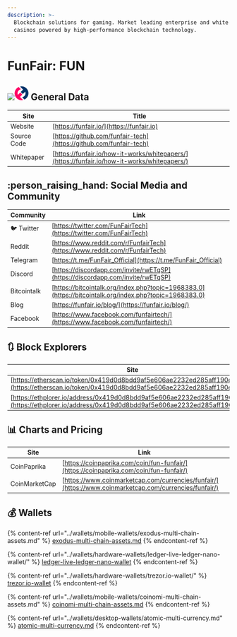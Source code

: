```yaml
---
description: >-
  Blockchain solutions for gaming. Market leading enterprise and white label
  casinos powered by high-performance blockchain technology.
---
```


# FunFair: FUN

## ![](broken-reference)![](../.gitbook/assets/fun.png) General Data

| Site        | Title                                                                                        |
| ----------- | -------------------------------------------------------------------------------------------- |
| Website     | [https://funfair.io/](https://funfair.io)                                                    |
| Source Code | [https://github.com/funfair-tech](https://github.com/funfair-tech)                           |
| Whitepaper  | [https://funfair.io/how-it-works/whitepapers/](https://funfair.io/how-it-works/whitepapers/) |

## :person_raising_hand: Social Media and Community

| Community      | Link                                                                                                   |
| -------------- | ------------------------------------------------------------------------------------------------------ |
| :bird: Twitter | [https://twitter.com/FunFairTech](https://twitter.com/FunFairTech)                                     |
| Reddit         | [https://www.reddit.com/r/FunfairTech](https://www.reddit.com/r/FunfairTech)                           |
| Telegram       | [https://t.me/FunFair_Official](https://t.me/FunFair_Official)                                         |
| Discord        | [https://discordapp.com/invite/rwETqSP](https://discordapp.com/invite/rwETqSP)                         |
| Bitcointalk    | [https://bitcointalk.org/index.php?topic=1968383.0](https://bitcointalk.org/index.php?topic=1968383.0) |
| Blog           | [https://funfair.io/blog/](https://funfair.io/blog/)                                                   |
| Facebook       | [https://www.facebook.com/funfairtech/](https://www.facebook.com/funfairtech/)                         |

## :arrows_clockwise: Block Explorers

| Site                                                                                                                                               |
| -------------------------------------------------------------------------------------------------------------------------------------------------- |
| [https://etherscan.io/token/0x419d0d8bdd9af5e606ae2232ed285aff190e711b](https://etherscan.io/token/0x419d0d8bdd9af5e606ae2232ed285aff190e711b)     |
| [https://ethplorer.io/address/0x419d0d8bdd9af5e606ae2232ed285aff190e711b](https://ethplorer.io/address/0x419d0d8bdd9af5e606ae2232ed285aff190e711b) |

## :bar_chart: Charts and Pricing

| Site          | Link                                                                                                   |
| ------------- | ------------------------------------------------------------------------------------------------------ |
| CoinPaprika   | [https://coinpaprika.com/coin/fun-funfair/](https://coinpaprika.com/coin/fun-funfair/)                 |
| CoinMarketCap | [https://www.coinmarketcap.com/currencies/funfair/](https://www.coinmarketcap.com/currencies/funfair/) |

## :moneybag: Wallets

{% content-ref url="../wallets/mobile-wallets/exodus-multi-chain-assets.md" %}
[exodus-multi-chain-assets.md](../wallets/mobile-wallets/exodus-multi-chain-assets.md)
{% endcontent-ref %}

{% content-ref url="../wallets/hardware-wallets/ledger-live-ledger-nano-wallet/" %}
[ledger-live-ledger-nano-wallet](../wallets/hardware-wallets/ledger-live-ledger-nano-wallet/)
{% endcontent-ref %}

{% content-ref url="../wallets/hardware-wallets/trezor.io-wallet/" %}
[trezor.io-wallet](../wallets/hardware-wallets/trezor.io-wallet/)
{% endcontent-ref %}

{% content-ref url="../wallets/mobile-wallets/coinomi-multi-chain-assets.md" %}
[coinomi-multi-chain-assets.md](../wallets/mobile-wallets/coinomi-multi-chain-assets.md)
{% endcontent-ref %}

{% content-ref url="../wallets/desktop-wallets/atomic-multi-currency.md" %}
[atomic-multi-currency.md](../wallets/desktop-wallets/atomic-multi-currency.md)
{% endcontent-ref %}
